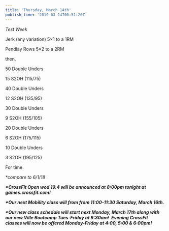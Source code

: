 ```yaml
---
title: 'Thursday, March 14th'
publish_time: '2019-03-14T00:51:20Z'
---
```


*Test Week*

Jerk (any variation) 5×1 to a 1RM

Pendlay Rows 5×2 to a 2RM

then,

50 Double Unders

15 S2OH (115/75)

40 Double Unders

12 S2OH (135/95)

30 Double Unders

9 S2OH (155/105)

20 Double Unders

6 S2OH (175/115)

10 Double Unders

3 S2OH (195/125)

For time.

*\*compare to 6/1/18*

***\*CrossFit Open wod 19.4 will be announced at 8:00pm tonight at
games.crossfit.com!***

***\*Our next Mobility class will from from 11:00-11:30 Saturday, March
16th.***

***\*Our new class schedule will start next Monday, March 17th along
with our new Ville Bootcamp Tues-Friday at 9:30am!  Evening CrossFit
classes will now be offered Monday-Friday at 4:00, 5:00 & 6:00pm!***
